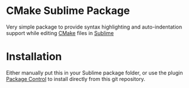 CMake Sublime Package
=====================

Very simple package to provide syntax highlighting and auto-indentation support while
editing [CMake](http://www.cmake.org) files in [Sublime](http://www.sublimetext.com)

Installation
============
Either manually put this in your Sublime package folder, or use the plugin 
[Package Control](https://sublime.wbond.net/installation) to install directly from this git repository.

